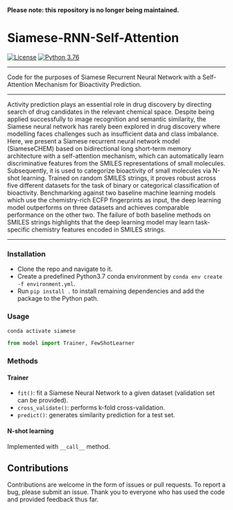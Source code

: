 **Please note: this repository is no longer being maintained.**

# Siamese-RNN-Self-Attention
[![License](https://img.shields.io/badge/License-Apache%202.0-blue.svg)](https://opensource.org/licenses/Apache-2.0)
[![Python 3.76](https://img.shields.io/badge/python-3.7-blue.svg)](https://www.python.org/downloads/release/python-373/)

___

Code for the purposes of Siamese Recurrent Neural Network with a Self-Attention Mechanism for Bioactivity Prediction.
___

Activity prediction plays an essential role in drug discovery by directing search of drug candidates in the relevant chemical space. Despite being applied successfully to image recognition and semantic similarity, the Siamese neural network has rarely been explored in drug discovery where modelling faces challenges such as insufficient data and class imbalance. Here, we present a Siamese recurrent neural network model (SiameseCHEM) based on bidirectional long short-term memory architecture with a self-attention mechanism, which can automatically learn discriminative features from the SMILES representations of small molecules. Subsequently, it is used to categorize bioactivity of small molecules via N-shot learning. Trained on random SMILES strings, it proves robust across five different datasets for the task of binary or categorical classification of bioactivity. Benchmarking against two baseline machine learning models which use the chemistry-rich ECFP fingerprints as input, the deep learning model outperforms on three datasets and achieves comparable performance on the other two. The failure of both baseline methods on SMILES strings highlights that the deep learning model may learn task-specific chemistry features encoded in SMILES strings.
___

### Installation
- Clone the repo and navigate to it.
- Create a predefined Python3.7 conda environment by `conda env create -f environment.yml`.
- Run `pip install .` to install remaining dependencies and add the package to the Python path.

### Usage
``` bash
conda activate siamese
```

```python
from model import Trainer, FewShotLearner
```

### Methods
#### Trainer
- `fit()`: fit a Siamese Neural Network to a given dataset (validation set can be provided).
- `cross_validate()`: performs k-fold cross-validation.
- `predict()`: generates similarity prediction for a test set.

#### N-shot learning
Implemented with `__call__` method. 

## Contributions
Contributions are welcome in the form of issues or pull requests. To report a bug, please submit an issue. Thank you to everyone who has used the code and provided feedback thus far.
